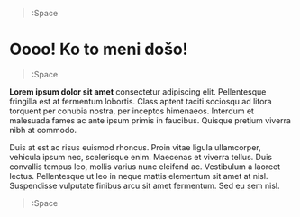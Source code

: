 > :Space

<h1>Oooo! Ko to meni došo!</h1>

> :Space

__Lorem ipsum dolor sit amet__ consectetur adipiscing elit. Pellentesque fringilla est at fermentum lobortis. Class aptent taciti sociosqu ad litora torquent per conubia nostra, per inceptos himenaeos. Interdum et malesuada fames ac ante ipsum primis in faucibus. Quisque pretium viverra nibh at commodo. 

Duis at est ac risus euismod rhoncus. Proin vitae ligula ullamcorper, vehicula ipsum nec, scelerisque enim. Maecenas et viverra tellus. Duis convallis tempus leo, mollis varius nunc eleifend ac. Vestibulum a laoreet lectus. Pellentesque ut leo in neque mattis elementum sit amet at nisl. Suspendisse vulputate finibus arcu sit amet fermentum. Sed eu sem nisl.

> :Space
